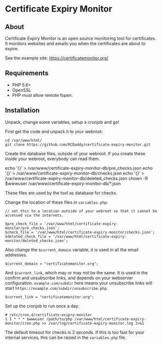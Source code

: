 # Certificate Expiry Monitor

## About

Certificate Expiry Monitor is an open source monitoring tool for certificates. It monitors websites and emails you when the certificates are about to expire.

See the example site: https://certificatemonitor.org/

## Requirements

- PHP 5.6+
- OpenSSL
- PHP must allow remote fopen.

## Installation

Unpack, change some variables, setup a cronjob and go!

First get the code and unpack it to your webroot:

    cd /var/www/html/
    git clone https://github.com/RCDaddy/certificate-expiry-monitor.git

Create the database files, outside of your webroot. If you create these inside your webroot, everybody can read them.

echo '{}' > /var/www/certificate-expiry-monitor-db/pre_checks.json
echo '{}' > /var/www/certificate-expiry-monitor-db/checks.json
echo '{}' > /var/www/certificate-expiry-monitor-db/deleted_checks.json
chown -R $wwwuser /var/www/certificate-expiry-monitor-db/*.json


These files are used by the tool as database for checks.


Change the location of these files in `variables.php`:


    // set this to a location outside of your webroot so that it cannot be accessed via the internets.

    $pre_check_file = '/var/www/html/certificate-expiry-monitor/pre_checks.json';
    $check_file = '/var/www/html/certificate-expiry-monitor/checks.json';
    $deleted_check_file = '/var/www/html/certificate-expiry-monitor/deleted_checks.json';

Also change the `$current_domain` variable, it is used in all the email addresses.

    $current_domain = "certificatemonitor.org";

And `$current_link`, which may or may not be the same. It is used in the confirm and unsubscribe links, and depends on your webserver configuration. `example.com/subdir` here means your unsubscribe links will start `https://example.com/subdir/unsubscribe.php`.

    $current_link = "certificatemonitor.org";

Set up the cronjob to run once a day:

    # /etc/cron.d/certificate-exipry-monitor
    1 1 * * * $wwwuser /path/to/php /var/www/html/certificate-expiry-monitor/cron.php >> /var/log/certificate-expiry-monitor.log 2>&1


The default timeout for checks is 2 seconds. If this is too fast for your internal services, this can be raised in the `variables.php` file.

